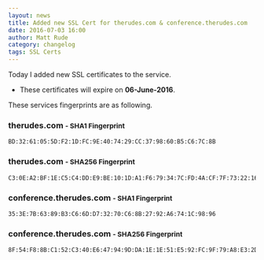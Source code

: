 ```yaml
---
layout: news
title: Added new SSL Cert for therudes.com & conference.therudes.com
date: 2016-07-03 16:00
author: Matt Rude
category: changelog
tags: SSL Certs
---
```


Today I added new SSL certificates to the service. 

* These certificates will expire on **06-June-2016**.

These services fingerprints are as following.

### therudes.com <small> - SHA1 Fingerprint</small>

    BD:32:61:05:5D:F2:1D:FC:9E:40:74:29:CC:37:98:60:B5:C6:7C:8B

### therudes.com <small> - SHA256 Fingerprint</small>

    C3:0E:A2:BF:1E:C5:C4:DD:E9:BE:10:1D:A1:F6:79:34:7C:FD:4A:CF:7F:73:22:16:CA:DC:F5:4C:59:A7:F8:1D

### conference.therudes.com <small> - SHA1 Fingerprint</small>

    35:3E:7B:63:89:B3:C6:6D:D7:32:70:C6:8B:27:92:A6:74:1C:98:96

### conference.therudes.com <small> - SHA256 Fingerprint</small>

    8F:54:F8:8B:C1:52:C3:40:E6:47:94:9D:DA:1E:1E:51:E5:92:FC:9F:79:A8:E3:2D:2E:84:1D:FC:F2:8B:7A:AD



